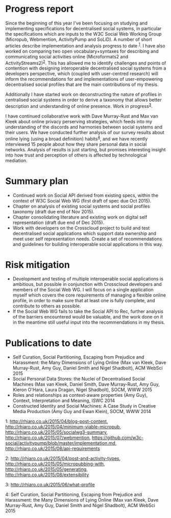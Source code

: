 # Progress report

Since the beginning of this year I've been focusing on studying and implementing specifications for decentralised social systems, in particular the specifications which are inputs to the W3C Social Web Working Group (Micropub, Webmention, ActivityPump and SoLiD). A number of short articles describe implementation and analysis progress to date <sup>[1](#implementation)</sup>. I have also worked on comparing two open vocabulary+syntaxes for describing and communicating social activities online (Microformats2 and ActivityStreams2)<sup>[2](#vocabs)</sup>. This has allowed me to identify challenges and points of contention with designing interoperable decentralised social systems from a developers perspective, which (coupled with user-centred research) will inform the recommendations for and implementations of user-empowering decentralised social profiles that are the main contributions of my thesis.

Additionally I have started work on deconstructing the nature of profiles in centralised social systems in order to derive a taxonomy that allows better description and understanding of online presence. Work in progress<sup>[3](#taxonomy)</sup>.

I have continued collaborative work with Dave Murray-Rust and Max van Kleek about online privacy perserving strategies, which feeds into my understanding of the discords and harmonies between social systems and their users. We have conducted further analysis of our survey results about online lying (using a broad definition) habits<sup>[4](#survey)</sup>, and we have recently interviewed 15 people about how they share personal data in social networks. Analysis of results is just starting, but promises interesting insight into how trust and perception of others is affected by technological mediation.

# Summary plan

* Continued work on Social API derived from existing specs, within the context of W3C Social Web WG (first draft of spec due Oct 2015).
* Chapter on analysis of existing social systems and social profiles taxonomy (draft due end of Nov 2015).
* Chapter consolidating literature and existing work on digital self representation (draft due end of Dec 2015).
* Work with developers on the Crosscloud project to build and test decentralised social applications which support data ownership and meet user self representation needs. Create a set of recommendations and guidelines for building interoperable social applications in this way.

# Risk mitigation

* Development and testing of multiple interoperable social applications is ambitious, but possible in conjunction with Crosscloud developers and members of the Social Web WG. I will focus on a single application myself which covers the core requirements of managing a flexible online profile, in order to make sure that at least one is fully complete, and contribute to others as possible.
* If the Social Web WG fails to take the Social API to Rec, further analysis of the barriers encountered would be valuable, and the work done on it in the meantime still useful input into the recommendations in my thesis.

# Publications to date

* Self Curation, Social Partitioning, Escaping from Prejudice and Harassment: the Many Dimensions of Lying Online (Max van Kleek, Dave Murray-Rust, Amy Guy, Daniel Smith and Nigel Shadbolt), ACM WebSci 2015
* Social Personal Data Stores: the Nuclei of Decentralised Social Machines (Max van Kleek, Daniel Smith, Dave Murray-Rust, Amy Guy, Kieron O'Hara, Laura Dragan, Nigel Shadbolt), SOCM, WWW 2015
* Roles and relationships as context-aware properties (Amy Guy), Context, Interpretation and Meaning, ISWC 2014
* Constructed Identity and Social Machines: A Case Study in Creative Media Production (Amy Guy and Ewan Klein), SOCM, WWW 2014

<a name="implementation">1</a>: http://rhiaro.co.uk/2015/04/blog-post-content, http://rhiaro.co.uk/2015/04/minimum-viable-micropub, http://rhiaro.co.uk/2015/05/socialwg3-summary, http://rhiaro.co.uk/2015/07/webmention, https://github.com/w3c-social/activitypump/blob/master/implementation.md, http://rhiaro.co.uk/2015/08/api-requirements

<a name="vocabs">2</a>: http://rhiaro.co.uk/2015/04/post-and-activity-types, http://rhiaro.co.uk/2015/05/micropubbing-with, http://rhiaro.co.uk/2015/05/generating, http://rhiaro.co.uk/2015/08/extensibility

<a name="taxonomy">3</a>: http://rhiaro.co.uk/2015/06/what-profile

<a name="survey">4</a>: Self Curation, Social Partitioning, Escaping from Prejudice and Harassment: the Many Dimensions of Lying Online (Max van Kleek, Dave Murray-Rust, Amy Guy, Daniel Smith and Nigel Shadbolt), ACM WebSci 2015